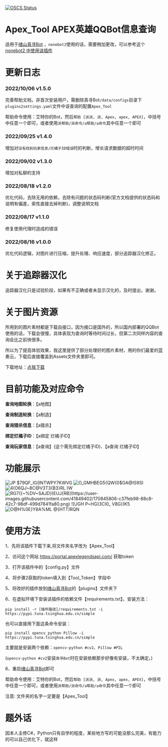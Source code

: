 ﻿[![OSCS Status](https://www.oscs1024.com/platform/badge/AreCie/Apex_Tool.svg?size=large)](https://www.oscs1024.com/project/AreCie/Apex_Tool?ref=badge_large)
# Apex_Tool  APEX英雄QQBot信息查询
 适用于[绪山真寻Bot](https://github.com/HibiKier/zhenxun_bot) ，``nonebot2``使用的话，需要稍加更改，可以参考这个[nonebot2 中使用该插件](https://github.com/AreCie/Apex_Tool/issues/9#issuecomment-1218910846)

# 更新日志

### 2022/10/06  v1.5.0
完善帮助文档，非首次安装用户，需删除真寻Bot``/data/configs``目录下``plugins2settings.yaml``文件中该查询的配置``Apex_Tool``

帮助命令使用：艾特你的Bot，然后``帮助 [派派, 派, Apex, apex, APEX]``，中括号中任意一个即可，或者使用``派帮助/派命令/a帮助/a命令``其中任意一个即可

### 2022/09/25  v1.4.0
增加对`没有找到玩家信息/烂橘子ID错误`时的判断，增长请求数据的超时时间

### 2022/09/02  v1.3.0
增加对私聊的支持

### 2022/08/18  v1.2.0
优化代码，去除无用的依赖，去除有问题的状态码判断(官方文档提供的状态码和说明有偏差，索性直接去掉判断)，调整说明文档

### 2022/08/17  v1.1.0
修复使用代理时造成的错误

### 2022/08/16  v1.0.0
优化代码逻辑，对图片进行压缩，提升处理、响应速度，部分追踪器汉化修正。

# 关于追踪器汉化
追踪器汉化只是试验阶段，如果有不正确或者未显示汉化的，及时提出，谢谢。
 
# 关于图片资源
所用到的图片素材都是下载自接口，因为接口是国外的，所以国内部署的QQBot使用的话，下载会很慢，具体表现为查询时等待时间过长，但第二次同样内容的查询会比之前快很多。

所以为了提高体验效果，我这里提供了部分处理好的图片素材，用的你们最爱的蓝奏云，下载后直接覆盖到Assets文件夹里即可。

下载地址：[点我下载](https://wws.lanzoub.com/i5KER0bn0oih)

# 目前功能及对应命令
 **查询地图轮换**：【a地图】

 **查询制造轮换**：【a制造】
 
 **查询猎杀信息**：【a猎杀】
 
 **绑定烂橘子ID**：【a绑定 烂橘子ID】
 
 **查询玩家信息**：【a查询】(这个需先绑定烂橘子ID)、【a查询 烂橘子ID】
 
# 功能展示
 ![JP $79QF_IG{INTWPY7KWVG](https://user-images.githubusercontent.com/41849402/170845769-6cf5141b-7e79-412a-86ad-391464ac16e7.png)
![O_GMHBEG5{QW{0$GA@IS9SI](https://user-images.githubusercontent.com/41849402/170845801-e0ddc0d3-f44b-4aa6-b51b-1e21d7be7653.png)
![4(O6QJ~8C@V3T3{B3}RL )W](https://user-images.githubusercontent.com/41849402/170845803-421213e7-5f48-42c8-8afd-faddf933160b.png)
![RG7{{~%DV~SAJD`})EUJ{RB](https://user-images.githubusercontent.com/41849402/170845806-c37feb98-88c8-42c7-98df-499d7841fa80.png)
![UGH P~HG}3`CI0_ V8G})K5](https://user-images.githubusercontent.com/41849402/170845810-e8c5016f-a49b-443f-80c5-c839cbafcd8e.png)
![O@H%0E}Y8A%ML @{HTT)RQN](https://user-images.githubusercontent.com/41849402/170845813-09872adb-3458-41fc-b854-e441e943e030.png)

# 使用方法
1、先将该插件下载下来,将文件夹名字改为【Apex_Tool】

2、访问这个网站 https://portal.apexlegendsapi.com/ 获取token

3、打开该插件中的【config.py】文件

4、将步骤2获取的token填入到【Tool_Token】字段中

5、将改好的插件放到[绪山真寻Bot](https://github.com/HibiKier/zhenxun_bot)的【plugins】文件夹下

6、在虚拟环境下安装该插件的依赖文件【requirements.txt】，安装方法：

```shell
pip install -r [插件路径]/requirements.txt -i https://pypi.tuna.tsinghua.edu.cn/simple
```

也可以直接用下面这条命令安装：
```shell
pip install opencv_python Pillow -i https://pypi.tuna.tsinghua.edu.cn/simple
```

主要就是安装两个依赖：```opencv-python #cv2```、```Pillow #PIL```

(```opencv-python #cv2```安装``真寻Bot``时在安装依赖那步好像有安装，不太确定。)


6、重启[绪山真寻Bot](https://github.com/HibiKier/zhenxun_bot)即可

帮助命令使用：艾特你的Bot，然后``帮助 [派派, 派, Apex, apex, APEX]``，中括号中任意一个即可，或者使用``派帮助/派命令/a帮助/a命令``其中任意一个即可

注意: 文件夹的名字一定要是【Apex_Tool】
# 题外话
因本人主修C#，Python只有自学的程度，某些地方写的可能没那么完美，有能力的可以自己优化下，就这样
